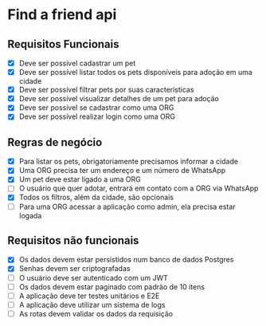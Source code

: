 # Find a friend api

## Requisitos Funcionais
- [x] Deve ser possível cadastrar um pet
- [x] Deve ser possível listar todos os pets disponíveis para adoção em uma cidade
- [x] Deve ser possível filtrar pets por suas características
- [x] Deve ser possível visualizar detalhes de um pet para adoção
- [x] Deve ser possível se cadastrar como uma ORG
- [x] Deve ser possível realizar login como uma ORG

## Regras de negócio
- [x] Para listar os pets, obrigatoriamente precisamos informar a cidade
- [x] Uma ORG precisa ter um endereço e um número de WhatsApp
- [x] Um pet deve estar ligado a uma ORG
- [ ] O usuário que quer adotar, entrará em contato com a ORG via WhatsApp
- [x] Todos os filtros, além da cidade, são opcionais
- [ ] Para uma ORG acessar a aplicação como admin, ela precisa estar logada

## Requisitos não funcionais
- [x] Os dados devem estar persistidos num banco de dados Postgres
- [x] Senhas devem ser criptografadas
- [ ] O usuário deve ser autenticado com um JWT
- [ ] Os dados devem estar paginado com padrào de 10 itens
- [ ] A aplicação deve ter testes unitários e E2E
- [ ] A aplicação deve utilizar um sistema de logs
- [ ] As rotas devem validar os dados da requisição
